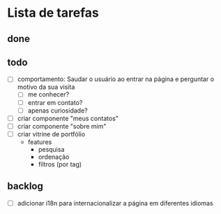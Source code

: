 

# Lista de tarefas

## done

## todo
- [ ] comportamento: Saudar o usuário ao entrar na página e perguntar o motivo da sua visita
  - [ ] me conhecer?
  - [ ] entrar em contato?
  - [ ] apenas curiosidade?
- [ ] criar componente "meus contatos"
- [ ] criar componente "sobre mim"
- [ ] criar vitrine de portfólio
  - features
    - pesquisa
    - ordenação
    - filtros (por tag)

## backlog
- [ ] adicionar i18n para internacionalizar a página em diferentes idiomas


